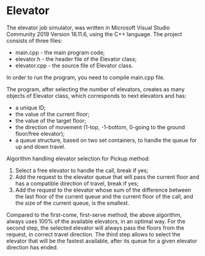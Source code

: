 # Elevator
The elevator job simulator, was written in Microsoft Visual Studio Community 2019 Version 16.11.6, using the C++ language. 
The project consists of three files:
- main.cpp - the main program code;
- elevator.h - the header file of the Elevator class;
- elevator.cpp - the source file of Elevator class.

In order to run the program, you need to compile main.cpp file.

The program, after selecting the number of elevators, creates as many objects of Elevator class, which corresponds to next elevators and has:
- a unique ID;
- the value of the current floor;
- the value of the target floor;
- the direction of movement (1-top, -1-bottom, 0-going to the ground floor/free elevator);
- a queue structure, based on two set containers, to handle the queue for up and down travel.

Algorithm handling elevator selection for Pickup method:
1. Select a free elevator to handle the call, break if yes;
2. Add the request to the elevator queue that will pass the current floor and has a compatible direction of travel, break if yes;
3. Add the request to the elevator whose sum of the difference between the last floor of the current queue and the current floor of the call, and the size of the current queue, is the smallest.

Compared to the first-come, first-serve method, the above algorithm, always uses 100% of the available elevators, in an optimal way. For the second step, the selected elevator will always pass the floors from the request, in  correct travel direction. The third step allows to select the elevator that will be the fastest available, after its queue for a given elevator direction has ended.
